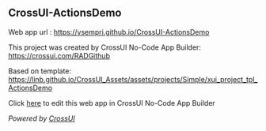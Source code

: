 ## CrossUI-ActionsDemo
Web app url : https://vsempri.github.io/CrossUI-ActionsDemo

This project was created by CrossUI No-Code App Builder: https://crossui.com/RADGithub

Based on template: https://linb.github.io/CrossUI_Assets/assets/projects/Simple/xui_project_tpl_ActionsDemo

Click [here](https://crossui.com/RADGithub/#!from=github&owner=vsempri&repo=CrossUI-ActionsDemo) to edit this web app in CrossUI No-Code App Builder

<i>Powered by [CrossUI](https://crossui.com)</i>
